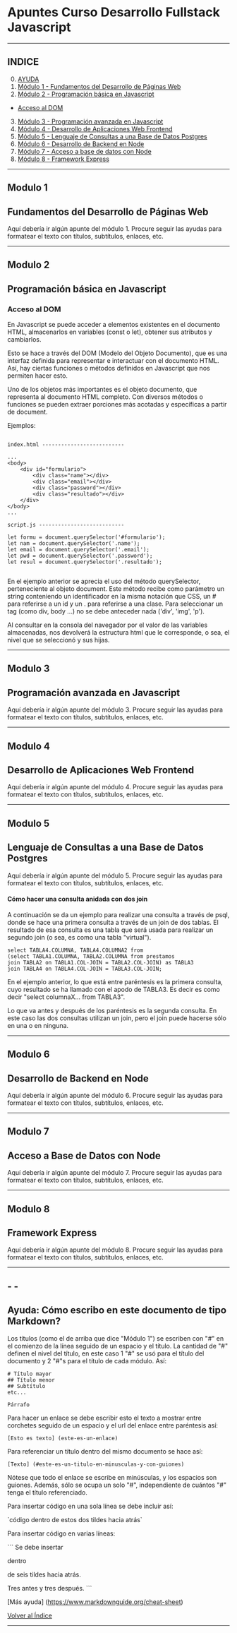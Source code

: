 # Apuntes Curso Desarrollo Fullstack Javascript
---


## INDICE

0. [AYUDA](#---)
1. [Módulo 1 - Fundamentos del Desarrollo de Páginas Web](#modulo-1)
2. [Módulo 2 - Programación básica en Javascript](#modulo-2)
- [Acceso al DOM](#acceso-al-dom)
3. [Módulo 3 - Programación avanzada en Javascript](#modulo-3)
4. [Módulo 4 - Desarrollo de Aplicaciones Web Frontend](#modulo-4)
5. [Módulo 5 - Lenguaje de Consultas a una Base de Datos Postgres](#modulo-5)
6. [Módulo 6 - Desarrollo de Backend en Node](#modulo-6)
7. [Módulo 7 - Acceso a base de datos con Node](#modulo-7)
8. [Módulo 8 - Framework Express](#modulo-8)


---


## Modulo 1
## Fundamentos del Desarrollo de Páginas Web

Aquí debería ir algún apunte del módulo 1.
Procure seguir las ayudas para formatear el texto con títulos, subtítulos, enlaces, etc.

---


## Modulo 2
## Programación básica en Javascript

### Acceso al DOM

En Javascript se puede acceder a elementos existentes en el documento HTML, almacenarlos en variables (const o let), obtener sus atributos y cambiarlos.

Esto se hace a través del DOM (Modelo del Objeto Documento), que es una interfaz definida para representar e interactuar con el documento HTML. Así, hay ciertas funciones o métodos definidos en Javascript que nos permiten hacer esto.

Uno de los objetos más importantes es el objeto documento, que representa al documento HTML completo. Con diversos métodos o funciones se pueden extraer porciones más acotadas y específicas a partir de document.

Ejemplos:


```

index.html --------------------------

...
<body>
    <div id="formulario">
        <div class="name"></div>
        <div class="email"></div>
        <div class="password"></div>
        <div class="resultado"></div>
    </div>
</body>
...

script.js ---------------------------

let formu = document.querySelector('#formulario');
let nam = document.querySelector('.name');
let email = document.querySelector('.email');
let pwd = document.querySelector('.password');
let resul = document.querySelector('.resultado');


```

En el ejemplo anterior se aprecia el uso del método querySelector, perteneciente al objeto document. Este método recibe como parámetro un string conteniendo un identificador en la misma notación que CSS, un # para referirse a un id y un . para referirse a una clase. Para seleccionar un tag (como div, body ...) no se debe anteceder nada ('div', 'img', 'p').

Al consultar en la consola del navegador por el valor de las variables almacenadas, nos devolverá la estructura html que le corresponde, o sea, el nivel que se seleccionó y sus hijas.

---


## Modulo 3
## Programación avanzada en Javascript

Aquí debería ir algún apunte del módulo 3.
Procure seguir las ayudas para formatear el texto con títulos, subtítulos, enlaces, etc.

---


## Modulo 4
## Desarrollo de Aplicaciones Web Frontend

Aquí debería ir algún apunte del módulo 4.
Procure seguir las ayudas para formatear el texto con títulos, subtítulos, enlaces, etc.

---


## Modulo 5
## Lenguaje de Consultas a una Base de Datos Postgres

Aquí debería ir algún apunte del módulo 5.
Procure seguir las ayudas para formatear el texto con títulos, subtítulos, enlaces, etc.

#### Cómo hacer una consulta anidada con dos join

A continuación se da un ejemplo para realizar una consulta a través de psql, donde se hace una primera consulta a través de un join de dos tablas. El resultado de esa consulta es una tabla que será usada para realizar un segundo join (o sea, es como una tabla "virtual").

```
select TABLA4.COLUMNA, TABLA4.COLUMNA2 from
(select TABLA1.COLUMNA, TABLA2.COLUMNA from prestamos
join TABLA2 on TABLA1.COL-JOIN = TABLA2.COL-JOIN) as TABLA3
join TABLA4 on TABLA4.COL-JOIN = TABLA3.COL-JOIN;
```

En el ejemplo anterior, lo que está entre paréntesis es la primera consulta, cuyo resultado se ha llamado con el apodo de TABLA3. Es decir es como decir "select columnaX... from TABLA3".

Lo que va antes y después de los paréntesis es la segunda consulta. En este caso las dos consultas utilizan un join, pero el join puede hacerse sólo en una o en ninguna.



---


## Modulo 6
## Desarrollo de Backend en Node

Aquí debería ir algún apunte del módulo 6.
Procure seguir las ayudas para formatear el texto con títulos, subtítulos, enlaces, etc.

---


## Modulo 7
## Acceso a Base de Datos con Node

Aquí debería ir algún apunte del módulo 7.
Procure seguir las ayudas para formatear el texto con títulos, subtítulos, enlaces, etc.

---


## Modulo 8
## Framework Express

Aquí debería ir algún apunte del módulo 8.
Procure seguir las ayudas para formatear el texto con títulos, subtítulos, enlaces, etc.

---


## - -
## Ayuda: Cómo escribo en este documento de tipo Markdown?


Los títulos (como el de arriba que dice "Módulo 1") se escriben con "#" en el comienzo de la línea seguido de un espacio y el título. La cantidad de "#" definen el nivel del título, en este caso 1 "#" se usó para el título del documento y 2 "#"s para el título de cada módulo.
Así:

```
# Título mayor
## Título menor
## Subtítulo
etc...

Párrafo
```

Para hacer un enlace se debe escribir esto el texto a mostrar entre corchetes seguido de un espacio y el url del enlace entre paréntesis así:


`[Esto es texto] (este-es-un-enlace)`


Para referenciar un título dentro del mismo documento se hace así:


`[Texto] (#este-es-un-titulo-en-minusculas-y-con-guiones)`


Nótese que todo el enlace se escribe en minúsculas, y los espacios son guiones. Además, sólo se ocupa un solo "#", independiente de cuántos "#" tenga el título referenciado.


Para insertar código en una sola línea se debe incluir así:

\`código dentro de estos dos tildes hacia atrás\`


Para insertar código en varias líneas:

\`\`\`
Se debe insertar

dentro

de seis tildes hacia atrás.

Tres antes y tres después.
\`\`\`

[Más ayuda] (https://www.markdownguide.org/cheat-sheet)

[Volver al Índice](#indice)

---

